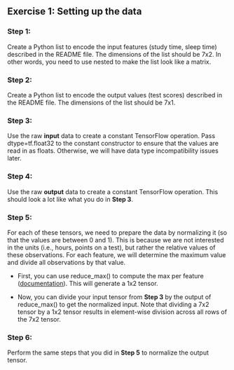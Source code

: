 ## Exercise 1: Setting up the data

### Step 1:
Create a Python list to encode the input features (study time, sleep time) described in the README file. The dimensions of the list should be 7x2. In other words, you need to use nested to make the list look like a matrix.

### Step 2:
Create a Python list to encode the output values (test scores) described in the README file. The dimensions of the list should be 7x1.

### Step 3:
Use the raw **input** data to create a constant TensorFlow operation. Pass dtype=tf.float32 to the constant constructor to ensure that the values are read in as floats. Otherwise, we will have data type incompatibility issues later.

### Step 4:
Use the raw **output** data to create a constant TensorFlow operation. This should look a lot like what you do in **Step 3**.

### Step 5:
For each of these tensors, we need to prepare the data by normalizing it (so that the values are between 0 and 1). This is because we are not interested in the units (i.e., hours, points on a test), but rather the relative values of these observations. For each feature, we will determine the maximum value and divide all observations by that value.

* First, you can use reduce_max() to compute the max per feature ([documentation](https://www.tensorflow.org/api_docs/python/tf/reduce_max)). This will generate a 1x2 tensor.

* Now, you can divide your input tensor from **Step 3** by the output of reduce_max() to get the normalized input. Note that dividing a 7x2 tensor by a 1x2 tensor results in element-wise division across all rows of the 7x2 tensor.

### Step 6:
Perform the same steps that you did in **Step 5** to normalize the output tensor.